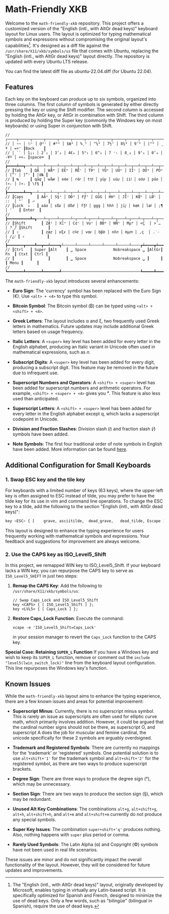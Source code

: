 # Math-Friendly XKB

Welcome to the `math-friendly-xkb` repository. This project offers a customized version of the "English (intl., with AltGr dead keys)" keyboard layout for Linux users. The layout is optimized for typing mathematical symbols and expressions without compromising the original layout's capabilities[^microsoft]. It's designed as a diff file against the `/usr/share/X11/xkb/symbols/us` file that comes with Ubuntu, replacing the "English (intl., with AltGr dead keys)" layout directly. The repository is updated with every Ubuntu LTS release.

You can find the latest diff file as ubuntu-22.04.diff (for Ubuntu 22.04).

[^microsoft]: The "English (intl., with AltGr dead keys)" layout, originally developed by Microsoft, enables typing in virtually any Latin-based script. It is specifically optimized for Spanish and French, designed to minimize the use of dead keys. Only a few words, such as "bilingüe" (bilingual in Spanish), require the use of dead keys. 

## Features

Each key on the keyboard can produce up to six symbols, organized into three columns. The first column of symbols is generated by either directly pressing the key or using the Shift modifier. The second column is accessed by holding the AltGr key, or AltGr in combination with Shift. The third column is produced by holding the Super key (commonly the Windows key on most keyboards) or using Super in conjunction with Shift.

````
// ┌────┬─────┬─────┬─────┬─────┬─────┬─────┬─────┬─────┬─────┬─────┬─────┬─────┲━━━━━━━━┓
// │ ~~ │ !⁄⁽ │ @²⁾ │ #³³ │ $฿⁴ │ %¸⁵ │ ^¼⁶ │ 7½⁷ │ 8¾⁸ │ 9˘⁹ │ |°⁰ │ _ ̣ª │ =÷⁺ ┃Back    ┃
// │ `` │ 1¡₁ │ 2˝₂ │ 3¯₃ │ 4€₄ │ 5°₅ │ 6^₆ │ 7 ̛₇ │ 8˛₈ │ 9‘₉ │ 0’₀ │ -¥º │ +×₌ ┃space⌫  ┃
// ┢━━━━┷━━┱──┴──┬──┴──┬──┴──┬──┴──┬──┴──┬──┴──┬──┴──┬──┴──┬──┴──┬──┴──┬──┴──┬──┺━━┳━━━━━┫
// ┃Tab    ┃ QÄ  │ WÅʷ │ EÉᵉ │ RËʳ │ TÞᵗ │ YÜʸ │ UÚᵘ │ IÍⁱ │ OÓᵒ │ PÓᵒ │ [“⁽ │ ]”⁾ ┃ |‡№ ┃
// ┃ ↹     ┃ qä𝑞 │ wå𝑤 │ eé𝑒 │ rë𝑟 │ tτ𝑡 │ yü𝑦 │ uú𝑢 │ ií𝑖 │ oó𝑜 │ pö𝑜 │ («₍ │ )»₎ ┃ \†§ ┃
// ┣━━━━━━━┻━━┱──┴──┬──┴──┬──┴──┬──┴──┬──┴──┬──┴─┬───┴──┬──┴──┬──┴──┬──┴──┬──┴──┲━━┻━━━━━┫
// ┃Caps      ┃ AÁᵃ │ S§ˢ │ DÐᵈ │ FƑᶠ │ GGG │ HHʰ │ JÏʲ │ KŒᵏ │ LØˡ │ :꞉  │ "¨  ┃ ⏎      ┃
// ┃Lock  ⇬   ┃ aá𝑎 │ sß𝑠 │ dð𝑑 │ fƒ𝑓 │ ggg │ hhℎ │ jï𝑗 │ kœ𝑘 │ lø𝑙 │ ;¶  │ '´  ┃ Enter  ┃
// ┣━━━━━━━━━━┻━┱───┴─┬───┴─┬───┴─┬───┴─┬───┴─┬───┴─┬───┴─┬───┴─┬───┴─┬───┴─┲━━━┻━━━━━━━━┫
// ┃Shift       ┃ ZÆᶻ │ XΞˣ │ C¢ᶜ │ Vɑᵛ │ BΒᵇ │ NÑⁿ │ Mµᵐ │ <Ç  │ >ˇ… │ ? ̉╱ ┃Shift       ┃
// ┃ ⇧          ┃ zæ𝑧 │ xξ𝑥 │ c©𝑐 │ vα𝑣 │ bβ𝑏 │ nñ𝑛 │ mµ𝑚 │ ,ç  │ .˙· │ /¿⧸ ┃ ⇧          ┃
// ┣━━━━━━━┳━━━━┻━━┳━━┷━━━━┱┴─────┴─────┴─────┴─────┴─────┴────┲┷━━━━┳┷━━━━┳┻━━━━━┳━━━━━━┫
// ┃Ctrl   ┃ Super ┃Alt    ┃ ␣ Space            Nobreakspace ⍽ ┃AltGr┃ Fn  ┃ Ctxt ┃ Ctrl ┃
// ┃       ┃       ┃       ┃ ␣ Space            Nobreakspace ⍽ ┃     ┃     ┃ Menu ┃      ┃
// ┗━━━━━━━┻━━━━━━━┻━━━━━━━┹───────────────────────────────────┺━━━━━┻━━━━━┻━━━━━━┻━━━━━━┛
````

The `math-friendly-xkb` layout introduces several enhancements:

- **Euro Sign**: The 'currency' symbol has been replaced with the Euro Sign (€). Use `<alt> + <4>` to type this symbol.

- **Bitcoin Symbol**: The Bitcoin symbol (₿) can be typed using `<alt> + <shift> + <4>`.

- **Greek Letters**: The layout includes α and ξ, two frequently used Greek letters in mathematics. Future updates may include additional Greek letters based on usage frequency.

- **Italic Letters**: A `<super>` key level has been added for every letter in the English alphabet, producing an Italic variant in Unicode often used in mathematical expressions, such as 𝑛.

- **Subscript Digits**: A `<super>` key level has been added for every digit, producing a subscript digit. This feature may be removed in the future due to infrequent use.

- **Superscript Numbers and Operators**: A `<shift> + <super>` level has been added for superscript numbers and arithmetic operators. For example, `<shift> + <super> + <4>` gives you ⁴. This feature is also less used than anticipated.

- **Superscript Letters**: A `<shift> + <super>` level has been added for every letter in the English alphabet except q, which lacks a superscript codepoint in Unicode.

- **Division and Fraction Slashes**: Division slash (∕) and fraction slash (⁄) symbols have been added.

- **Note Symbols**: The first four traditional order of note symbols in English have been added. More information can be found [here](https://en.wikipedia.org/wiki/Note_(typography)).

## Additional Configuration for Small Keyboards

### 1. Swap ESC key and the tile key ###

For keyboards with a limited number of keys (63 keys), where the upper-left key is often assigned to ESC instead of tilde, you may prefer to have the tilde key for its use in vim and command line operations. To change the ESC key to a tilde, add the following to the section "English (intl., with AltGr dead keys)":

```bash
key <ESC> { [    grave, asciitilde,  dead_grave,   dead_tilde, Escape ] };
```

This layout is designed to enhance the typing experience for users frequently working with mathematical symbols and expressions. Your feedback and suggestions for improvement are always welcome.

### 2. Use the CAPS key as ISO_Level5_Shift

In this project, we remapped WIN key to ISO_Level5_Shift. If your keyboard lacks a WIN key,  you can repurpose the CAPS key to serve as `ISO_Level5_SHIFT` in just two steps:

1. **Remap the CAPS Key**: Add the following to `/usr/share/X11/xkb/symbols/us`:
   ```
   // Swap Caps_Lock and ISO_Level5_Shift
   key <CAPS> { [ ISO_Level5_Shift ] };
   key <LVL5> { [ Caps_Lock ] };
   ```

2. **Restore Caps_Lock Function**: Execute the command:
   ```
   xcape -e 'ISO_Level5_Shift=Caps_Lock'
   ```
   in your session manager to revert the `Caps_Lock` function to the CAPS key.

**Special Case: Retaining `SUPER_L` Function**
If you have a Windows key and wish to keep its `SUPER_L` function, remove or comment out the `include "level5(lwin_switch_lock)"` line from the keyboard layout configuration. This line repurposes the Windows key's function.

## Known Issues

While the `math-friendly-xkb` layout aims to enhance the typing experience, there are a few known issues and areas for potential improvement:

- **Superscript Minus**: Currently, there is no superscript minus symbol. This is rarely an issue as superscripts are often used for elliptic curve math, which primarily involves addition. However, it could be argued that the cardinal number signs should not be there, as superscript O, and superscript A does the job for muscular and femine cardinal, the unicode specifically for these 2 symbols are arguably overdsigned.

- **Trademark and Registered Symbols**: There are currently no mappings for the 'trademark' or 'registered' symbols. One potential solution is to use `alt+shift+'1'` for the trademark symbol and `alt+shift+'2'` for the registered symbol, as there are two ways to produce superscript brackets.

- **Degree Sign**: There are three ways to produce the degree sign (°), which may be unnecessary.

- **Section Sign**: There are two ways to produce the section sign (§), which may be redundant.

- **Unused Alt Key Combinations**: The combinations `alt+g`, `alt+shift+g`, `alt+h`, `alt+shift+h`, and `alt+m` and `alt+shift+m` currently do not produce any special symbols.

- **Super Key Issues**: The combination `super+shift+'q'` produces nothing. Also, nothing happens with `super` plus period or comma.

- **Rarely Used Symbols**: The Latin Alpha (ɑ) and Copyright (©) symbols have not been used in real life scenarios.

These issues are minor and do not significantly impact the overall functionality of the layout. However, they will be considered for future updates and improvements.
